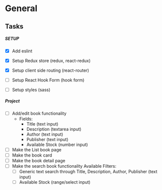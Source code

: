 # General


## Tasks

##### SETUP
- [x] Add eslint
- [x] Setup Redux store (redux, react-redux)
- [x] Setup client side routing (react-router)
- [ ] Setup React Hook Form (hook form)
- [ ] Setup styles (sass) 


##### Project
- [ ] Add/edit book functionality
    - Fields:
        - Title (text input)
        - Description (textarea input)
        - Author (text input)
        - Publisher (text input)
        - Available Stock (number input)
- [ ] Make the List book page
- [ ] Make the book card
- [ ] Make the book detail page
- [ ] Make the search book functionality
    Available Filters:
    - [ ] Generic text search through Title, Description, Author, Publisher (text input)
    - [ ] Available Stock (range/select input)
